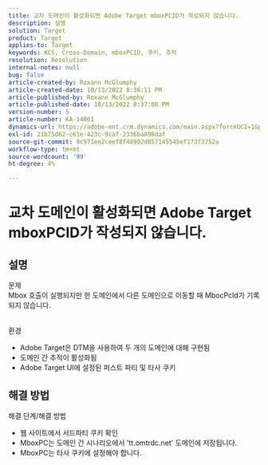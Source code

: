 ```yaml
---
title: 교차 도메인이 활성화되면 Adobe Target mboxPCID가 작성되지 않습니다.
description: 설명
solution: Target
product: Target
applies-to: Target
keywords: KCS, Cross-Domain, mboxPCID, 쿠키, 추적
resolution: Resolution
internal-notes: null
bug: false
article-created-by: Roxann McGlumphy
article-created-date: 10/13/2022 8:36:11 PM
article-published-by: Roxann McGlumphy
article-published-date: 10/13/2022 8:37:08 PM
version-number: 5
article-number: KA-14061
dynamics-url: https://adobe-ent.crm.dynamics.com/main.aspx?forceUCI=1&pagetype=entityrecord&etn=knowledgearticle&id=3513a2ab-364b-ed11-bba1-000d3a3064b8
exl-id: 21b75d62-c61e-423c-9caf-2336ba898daf
source-git-commit: 9c971ee2ceef8f48902d857145545ef173f3752a
workflow-type: tm+mt
source-wordcount: '99'
ht-degree: 4%

---
```


# 교차 도메인이 활성화되면 Adobe Target mboxPCID가 작성되지 않습니다.

## 설명

문제<br>
Mbox 호출이 실행되지만 한 도메인에서 다른 도메인으로 이동할 때 MbocPcId가 기록되지 않습니다.


<br>환경<br>
- Adobe Target은 DTM을 사용하여 두 개의 도메인에 대해 구현됨
- 도메인 간 추적이 활성화됨
- Adobe Target UI에 설정된 퍼스트 파티 및 타사 쿠키



## 해결 방법

해결 단계/해결 방법
- 웹 사이트에서 서드파티 쿠키 확인
- MboxPC는 도메인 간 시나리오에서 &#39;tt.omtrdc.net&#39; 도메인에 저장됩니다.
- MboxPC는 타사 쿠키에 설정해야 합니다.
